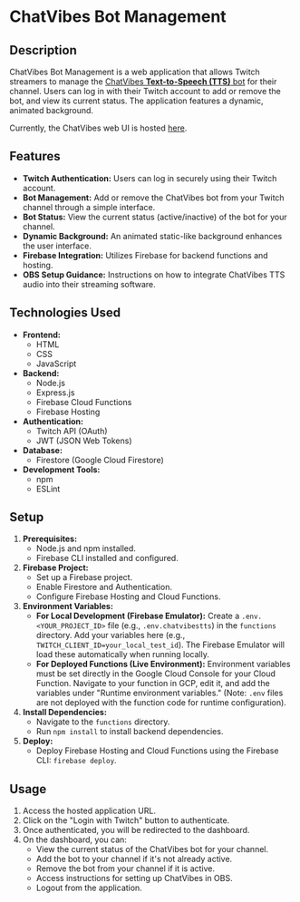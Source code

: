 # ChatVibes Bot Management

## Description

ChatVibes Bot Management is a web application that allows Twitch streamers to manage the [ChatVibes **Text-to-Speech (TTS)** bot](https://github.com/detekoi/chatvibes) for their channel. Users can log in with their Twitch account to add or remove the bot, and view its current status. The application features a dynamic, animated background.

Currently, the ChatVibes web UI is hosted [here](https://chatvibestts.web.app/).

## Features

* **Twitch Authentication:** Users can log in securely using their Twitch account.
* **Bot Management:** Add or remove the ChatVibes bot from your Twitch channel through a simple interface.
* **Bot Status:** View the current status (active/inactive) of the bot for your channel.
* **Dynamic Background:** An animated static-like background enhances the user interface.
* **Firebase Integration:** Utilizes Firebase for backend functions and hosting.
* **OBS Setup Guidance:** Instructions on how to integrate ChatVibes TTS audio into their streaming software.

## Technologies Used

* **Frontend:**
    * HTML
    * CSS
    * JavaScript
* **Backend:**
    * Node.js
    * Express.js
    * Firebase Cloud Functions
    * Firebase Hosting
* **Authentication:**
    * Twitch API (OAuth)
    * JWT (JSON Web Tokens)
* **Database:**
    * Firestore (Google Cloud Firestore)
* **Development Tools:**
    * npm
    * ESLint

## Setup

1.  **Prerequisites:**
    * Node.js and npm installed.
    * Firebase CLI installed and configured.
2.  **Firebase Project:**
    * Set up a Firebase project.
    * Enable Firestore and Authentication.
    * Configure Firebase Hosting and Cloud Functions.
3.  **Environment Variables:**
    * **For Local Development (Firebase Emulator):** Create a `.env.<YOUR_PROJECT_ID>` file (e.g., `.env.chatvibestts`) in the `functions` directory. Add your variables here (e.g., `TWITCH_CLIENT_ID=your_local_test_id`). The Firebase Emulator will load these automatically when running locally.
    * **For Deployed Functions (Live Environment):** Environment variables must be set directly in the Google Cloud Console for your Cloud Function. Navigate to your function in GCP, edit it, and add the variables under "Runtime environment variables." (Note: `.env` files are not deployed with the function code for runtime configuration).
4.  **Install Dependencies:**
    * Navigate to the `functions` directory.
    * Run `npm install` to install backend dependencies.
5.  **Deploy:**
    * Deploy Firebase Hosting and Cloud Functions using the Firebase CLI: `firebase deploy`.

## Usage

1.  Access the hosted application URL.
2.  Click on the "Login with Twitch" button to authenticate.
3.  Once authenticated, you will be redirected to the dashboard.
4.  On the dashboard, you can:
    * View the current status of the ChatVibes bot for your channel.
    * Add the bot to your channel if it's not already active.
    * Remove the bot from your channel if it is active.
    * Access instructions for setting up ChatVibes in OBS.
    * Logout from the application.